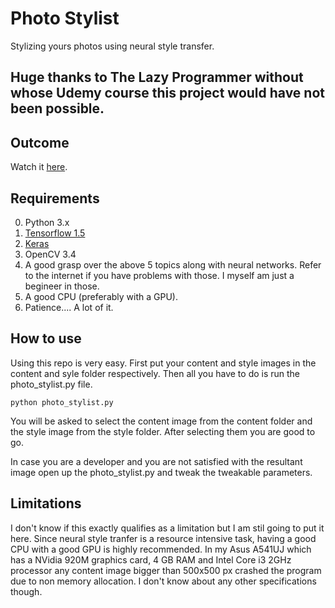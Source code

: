 # Photo Stylist
Stylizing yours photos using neural style transfer.

## Huge thanks to The Lazy Programmer without whose Udemy course this project would have not been possible.

## Outcome
Watch it <a href='https://youtu.be/pisXtDwLVoU'>here</a>.

## Requirements
0. Python 3.x
1. <a href="https://tensorflow.org">Tensorflow 1.5</a>
2. <a href="https://keras.io">Keras</a>
3. OpenCV 3.4
4. A good grasp over the above 5 topics along with neural networks. Refer to the internet if you have problems with those. I myself am just a begineer in those.
5. A good CPU (preferably with a GPU).
6. Patience.... A lot of it.

## How to use
Using this repo is very easy. First put your content and style images in the content and syle folder respectively. Then all you have to do is run the photo_stylist.py file.

    python photo_stylist.py

You will be asked to select the content image from the content folder and the style image from the style folder. After selecting them you are good to go.

In case you are a developer and you are not satisfied with the resultant image open up the photo_stylist.py and tweak the tweakable parameters.

## Limitations
I don't know if this exactly qualifies as a limitation but I am stil going to put it here. Since neural style tranfer is a resource intensive task, having a good CPU with a good GPU is highly recommended. In my Asus A541UJ which has a NVidia 920M graphics card, 4 GB RAM and Intel Core i3 2GHz processor any content image bigger than 500x500 px crashed the program due to non memory allocation. I don't know about any other specifications though.